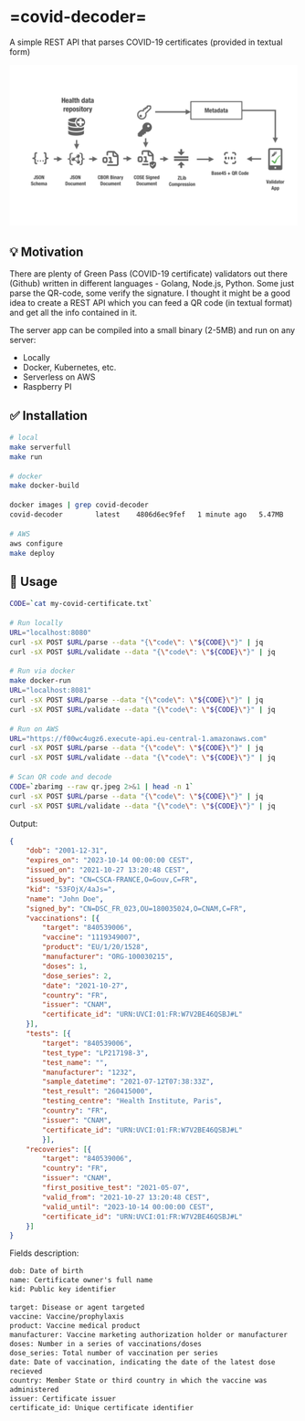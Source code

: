 # =covid-decoder=
A simple REST API that parses COVID-19 certificates (provided in textual form)

![overview](overview.png)

## :bulb: Motivation
There are plenty of Green Pass (COVID-19 certificate) validators out there (Github) written in different languages - Golang, Node.js, Python. Some just parse the QR-code, some verify the signature. I thought it might be a good idea to create a REST API which you can feed a QR code (in textual format) and get all the info contained in it. 

The server app can be compiled into a small binary (2-5MB) and run on any server:
* Locally 
* Docker, Kubernetes, etc.
* Serverless on AWS
* Raspberry PI


## :white_check_mark: Installation
```zsh
# local
make serverfull 
make run

# docker
make docker-build

docker images | grep covid-decoder
covid-decoder        latest    4806d6ec9fef   1 minute ago   5.47MB

# AWS
aws configure
make deploy
```

## :rocket: Usage
```zsh
CODE=`cat my-covid-certificate.txt`

# Run locally
URL="localhost:8080"
curl -sX POST $URL/parse --data "{\"code\": \"${CODE}\"}" | jq
curl -sX POST $URL/validate --data "{\"code\": \"${CODE}\"}" | jq

# Run via docker
make docker-run
URL="localhost:8081"
curl -sX POST $URL/parse --data "{\"code\": \"${CODE}\"}" | jq
curl -sX POST $URL/validate --data "{\"code\": \"${CODE}\"}" | jq

# Run on AWS 
URL="https://f00wc4ugz6.execute-api.eu-central-1.amazonaws.com"
curl -sX POST $URL/parse --data "{\"code\": \"${CODE}\"}" | jq
curl -sX POST $URL/validate --data "{\"code\": \"${CODE}\"}" | jq

# Scan QR code and decode
CODE=`zbarimg --raw qr.jpeg 2>&1 | head -n 1`
curl -sX POST $URL/parse --data "{\"code\": \"${CODE}\"}" | jq
curl -sX POST $URL/validate --data "{\"code\": \"${CODE}\"}" | jq
```

Output:
```json
{
    "dob": "2001-12-31",
    "expires_on": "2023-10-14 00:00:00 CEST",
    "issued_on": "2021-10-27 13:20:48 CEST",
    "issued_by": "CN=CSCA-FRANCE,O=Gouv,C=FR",
    "kid": "53FOjX/4aJs=",
    "name": "John Doe",
    "signed_by": "CN=DSC_FR_023,OU=180035024,O=CNAM,C=FR",
    "vaccinations": [{
        "target": "840539006",
        "vaccine": "1119349007",
        "product": "EU/1/20/1528",
        "manufacturer": "ORG-100030215",
        "doses": 1,
        "dose_series": 2,
        "date": "2021-10-27",
        "country": "FR",
        "issuer": "CNAM",
        "certificate_id": "URN:UVCI:01:FR:W7V2BE46QSBJ#L"
    }],
    "tests": [{
        "target": "840539006",
        "test_type": "LP217198-3",
        "test_name": "",
        "manufacturer": "1232",
        "sample_datetime": "2021-07-12T07:38:33Z",
        "test_result": "260415000",
        "testing_centre": "Health Institute, Paris",
        "country": "FR",
        "issuer": "CNAM",
        "certificate_id": "URN:UVCI:01:FR:W7V2BE46QSBJ#L"
        }],
    "recoveries": [{
        "target": "840539006",
        "country": "FR",
        "issuer": "CNAM",
        "first_positive_test": "2021-05-07",
        "valid_from": "2021-10-27 13:20:48 CEST",
        "valid_until": "2023-10-14 00:00:00 CEST",
        "certificate_id": "URN:UVCI:01:FR:W7V2BE46QSBJ#L"
    }]
}
```

Fields description:
```
dob: Date of birth
name: Certificate owner's full name 
kid: Public key identifier

target: Disease or agent targeted
vaccine: Vaccine/prophylaxis
product: Vaccine medical product
manufacturer: Vaccine marketing authorization holder or manufacturer
doses: Number in a series of vaccinations/doses
dose_series: Total number of vaccination per series
date: Date of vaccination, indicating the date of the latest dose recieved
country: Member State or third country in which the vaccine was administered
issuer: Certificate issuer
certificate_id: Unique certificate identifier
```
